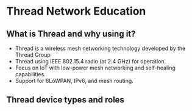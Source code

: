 # Thread Network Education
## What is Thread and why using it?
- Thread is a wireless mesh networking technology developed by the Thread Group
- Thread using IEEE 802.15.4 radio (at 2.4 GHz) for operation.
- Focus on IoT with low-power mesh networking and self-healing capabilities.
- Support for 6LoWPAN, IPv6, and mesh routing.
## Thread device types and roles
